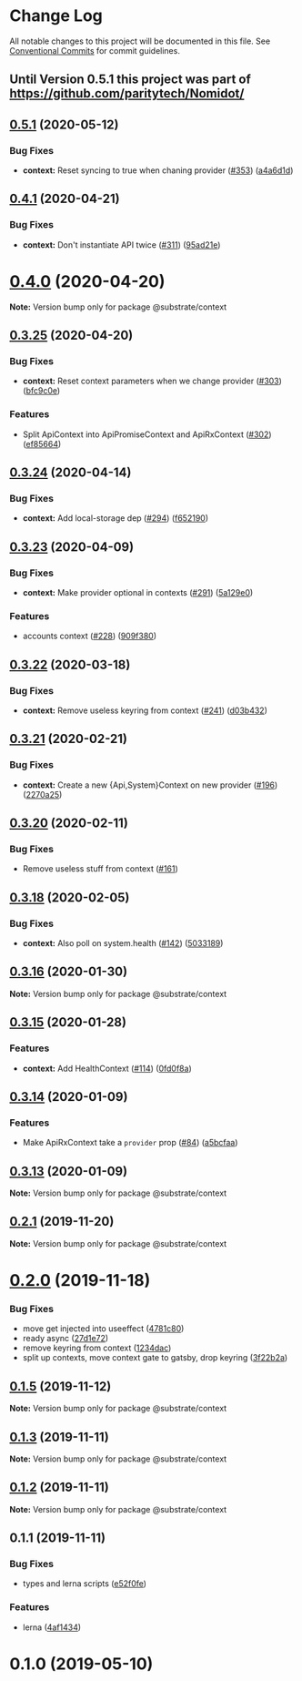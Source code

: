 # Change Log

All notable changes to this project will be documented in this file.
See [Conventional Commits](https://conventionalcommits.org) for commit guidelines.


## Until Version 0.5.1 this project was part of https://github.com/paritytech/Nomidot/ 

## [0.5.1](https://github.com/paritytech/Nomidot/compare/v0.5.0...v0.5.1) (2020-05-12)


### Bug Fixes

* **context:** Reset syncing to true when chaning provider ([#353](https://github.com/paritytech/Nomidot/issues/353)) ([a4a6d1d](https://github.com/paritytech/Nomidot/commit/a4a6d1d1c54fd4cfade63e09791c76b7e0b5a041))


## [0.4.1](https://github.com/paritytech/Nomidot/compare/v0.4.0...v0.4.1) (2020-04-21)


### Bug Fixes

* **context:** Don't instantiate API twice ([#311](https://github.com/paritytech/Nomidot/issues/311)) ([95ad21e](https://github.com/paritytech/Nomidot/commit/95ad21e629e97cd614a1957bb7bac2831db03ab1))





# [0.4.0](https://github.com/paritytech/Nomidot/compare/v0.3.25...v0.4.0) (2020-04-20)

**Note:** Version bump only for package @substrate/context





## [0.3.25](https://github.com/paritytech/Nomidot/compare/v0.3.24...v0.3.25) (2020-04-20)


### Bug Fixes

* **context:** Reset context parameters when we change provider ([#303](https://github.com/paritytech/Nomidot/issues/303)) ([bfc9c0e](https://github.com/paritytech/Nomidot/commit/bfc9c0e7db80dd58d15f32e638ceb9267d24bf59))


### Features

* Split ApiContext into ApiPromiseContext and ApiRxContext ([#302](https://github.com/paritytech/Nomidot/issues/302)) ([ef85664](https://github.com/paritytech/Nomidot/commit/ef856649a429b5ff2f45e71bc9be193bc05ec16c))





## [0.3.24](https://github.com/paritytech/Nomidot/compare/v0.3.23...v0.3.24) (2020-04-14)


### Bug Fixes

* **context:** Add local-storage dep ([#294](https://github.com/paritytech/Nomidot/issues/294)) ([f652190](https://github.com/paritytech/Nomidot/commit/f65219085f11c68e1f5d6eb4a8e1fb3bf3f57c46))



## [0.3.23](https://github.com/paritytech/Nomidot/compare/v0.3.22...v0.3.23) (2020-04-09)


### Bug Fixes

* **context:** Make provider optional in contexts ([#291](https://github.com/paritytech/Nomidot/issues/291)) ([5a129e0](https://github.com/paritytech/Nomidot/commit/5a129e05bcb6c37cc59ac25249052da6ea5bca54))


### Features

* accounts context ([#228](https://github.com/paritytech/Nomidot/issues/228)) ([909f380](https://github.com/paritytech/Nomidot/commit/909f3809a2e22e2977ccfcbeca66150171e88744))



## [0.3.22](https://github.com/paritytech/Nomidot/compare/v0.3.21...v0.3.22) (2020-03-18)


### Bug Fixes

* **context:** Remove useless keyring from context ([#241](https://github.com/paritytech/Nomidot/issues/241)) ([d03b432](https://github.com/paritytech/Nomidot/commit/d03b432b459ba10865a436870796596308b07ae7))



## [0.3.21](https://github.com/paritytech/Nomidot/compare/v0.3.20...v0.3.21) (2020-02-21)


### Bug Fixes

* **context:** Create a new {Api,System}Context on new provider ([#196](https://github.com/paritytech/Nomidot/issues/196)) ([2270a25](https://github.com/paritytech/Nomidot/commit/2270a25600ee2d6bb4a301e08b45a21db543e44d))





## [0.3.20](https://github.com/paritytech/Nomidot/compare/v0.3.19...v0.3.20) (2020-02-11)


### Bug Fixes

* Remove useless stuff from context ([#161](https://github.com/paritytech/Nomidot/issues/161))





## [0.3.18](https://github.com/paritytech/Nomidot/compare/v0.3.17...v0.3.18) (2020-02-05)


### Bug Fixes

* **context:** Also poll on system.health ([#142](https://github.com/paritytech/Nomidot/issues/142)) ([5033189](https://github.com/paritytech/Nomidot/commit/50331893d0175dfbe940c22a4d66bbf7867541be))




## [0.3.16](https://github.com/paritytech/Nomidot/compare/v0.3.15...v0.3.16) (2020-01-30)

**Note:** Version bump only for package @substrate/context





## [0.3.15](https://github.com/paritytech/Nomidot/compare/v0.3.14...v0.3.15) (2020-01-28)


### Features

* **context:** Add HealthContext ([#114](https://github.com/paritytech/Nomidot/issues/114)) ([0fd0f8a](https://github.com/paritytech/Nomidot/commit/0fd0f8a2bf28d4e3f28f518472567bbc905ef0e7))





## [0.3.14](https://github.com/paritytech/Nomidot/compare/v0.3.13...v0.3.14) (2020-01-09)


### Features

* Make ApiRxContext take a `provider` prop ([#84](https://github.com/paritytech/Nomidot/issues/84)) ([a5bcfaa](https://github.com/paritytech/Nomidot/commit/a5bcfaab28198356fb0e9050c8cb791ae862dad7))





## [0.3.13](https://github.com/paritytech/Nomidot/compare/v0.3.12...v0.3.13) (2020-01-09)

**Note:** Version bump only for package @substrate/context




## [0.2.1](https://github.com/paritytech/Nomidot/compare/v0.2.0...v0.2.1) (2019-11-20)

**Note:** Version bump only for package @substrate/context





# [0.2.0](https://github.com/paritytech/Nomidot/compare/v0.1.5...v0.2.0) (2019-11-18)


### Bug Fixes

* move get injected into useeffect ([4781c80](https://github.com/paritytech/Nomidot/commit/4781c804dc8b8702b62facf5476a5996e59bb8ae))
* ready async ([27d1e72](https://github.com/paritytech/Nomidot/commit/27d1e72f4e1fc8334ddfbbfbb940a8f59d9ad473))
* remove keyring from context ([1234dac](https://github.com/paritytech/Nomidot/commit/1234dac333971c6619b60e64b6a6a9b9f5b16b70))
* split up contexts, move context gate to gatsby, drop keyring ([3f22b2a](https://github.com/paritytech/Nomidot/commit/3f22b2a72c297f2a5e4cff3b9ba22b60bb9e9009))




<a name="0.1.5"></a>
## [0.1.5](https://github.com/paritytech/Nomidot/compare/v0.1.3...v0.1.5) (2019-11-12)

**Note:** Version bump only for package @substrate/context




## [0.1.3](https://github.com/paritytech/Nomidot/compare/v0.1.2...v0.1.3) (2019-11-11)

**Note:** Version bump only for package @substrate/context





## [0.1.2](https://github.com/paritytech/Nomidot/compare/v0.1.1...v0.1.2) (2019-11-11)

**Note:** Version bump only for package @substrate/context





## 0.1.1 (2019-11-11)


### Bug Fixes

* types and lerna scripts ([e52f0fe](https://github.com/paritytech/substrate-light-ui/commit/e52f0feeb5d2a2a8008c34372af189bdda41cff4))


### Features

* lerna ([4af1434](https://github.com/paritytech/substrate-light-ui/commit/4af14342de7c145c164640f17993f11c06244e2c))





# 0.1.0 (2019-05-10)